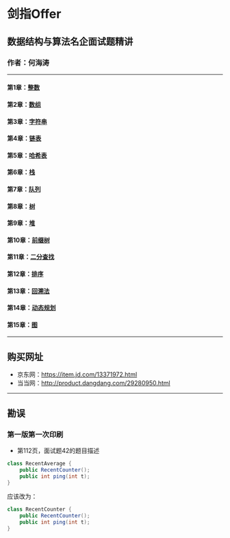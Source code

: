 # 剑指Offer
## 数据结构与算法名企面试题精讲
### 作者：何海涛
---
#### 第1章：[整数](./Chapter01.md)
#### 第2章：[数组](./Chapter02.md)
#### 第3章：[字符串](./Chapter03.md)
#### 第4章：[链表](./Chapter04.md)
#### 第5章：[哈希表](./Chapter05.md)
#### 第6章：[栈](./Chapter06.md)
#### 第7章：[队列](./Chapter07.md)
#### 第8章：[树](./Chapter08.md)
#### 第9章：[堆](./Chapter09.md)
#### 第10章：[前缀树](./Chapter10.md)
#### 第11章：[二分查找](./Chapter11.md)
#### 第12章：[排序](./Chapter12.md)
#### 第13章：[回溯法](./Chapter13.md)
#### 第14章：[动态规划](./Chapter14.md)
#### 第15章：[图](./Chapter15.md)
---
## 购买网址
+ 京东网：https://item.jd.com/13371972.html
+ 当当网：http://product.dangdang.com/29280950.html
---
## 勘误
### 第一版第一次印刷
+ 第112页，面试题42的题目描述
``` java
class RecentAverage {    
    public RecentCounter();
    public int ping(int t);
}
```
应该改为：
``` java
class RecentCounter {    
    public RecentCounter();
    public int ping(int t);
}
```

